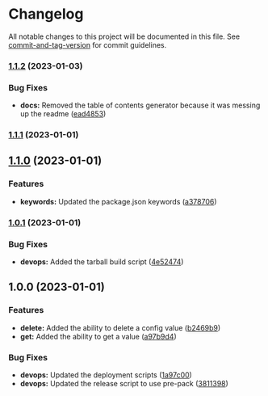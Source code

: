 # Changelog

All notable changes to this project will be documented in this file. See [commit-and-tag-version](https://github.com/absolute-version/commit-and-tag-version) for commit guidelines.

### [1.1.2](https://github.com/entrostat/config-or-ask/compare/v1.1.1...v1.1.2) (2023-01-03)


### Bug Fixes

* **docs:** Removed the table of contents generator because it was messing up the readme ([ead4853](https://github.com/entrostat/config-or-ask/commit/ead48532d439487d5d1417d77ca86561f4af75d2))

### [1.1.1](https://github.com/entrostat/config-or-ask/compare/v1.1.0...v1.1.1) (2023-01-01)

## [1.1.0](https://github.com/entrostat/config-or-ask/compare/v1.0.1...v1.1.0) (2023-01-01)


### Features

* **keywords:** Updated the package.json keywords ([a378706](https://github.com/entrostat/config-or-ask/commit/a378706029df96c89bc5af68f933693ff238c4c5))

### [1.0.1](https://github.com/entrostat/config-or-ask/compare/v1.0.0...v1.0.1) (2023-01-01)


### Bug Fixes

* **devops:** Added the tarball build script ([4e52474](https://github.com/entrostat/config-or-ask/commit/4e52474ea4a1eed7d922863f1cfa99ce59035dfa))

## 1.0.0 (2023-01-01)


### Features

* **delete:** Added the ability to delete a config value ([b2469b9](https://github.com/entrostat/config-or-ask/commit/b2469b9d214ab0e63e025dca5782ef85659bcc64))
* **get:** Added the ability to get a value ([a97b9d4](https://github.com/entrostat/config-or-ask/commit/a97b9d49012655ecf024d3a32c3bb72892ef56fc))


### Bug Fixes

* **devops:** Updated the deployment scripts ([1a97c00](https://github.com/entrostat/config-or-ask/commit/1a97c00cc1b9cc833fd39d106b09d5405f3fe74e))
* **devops:** Updated the release script to use pre-pack ([3811398](https://github.com/entrostat/config-or-ask/commit/38113981d813f057eb9642c0d51532407c532bed))
